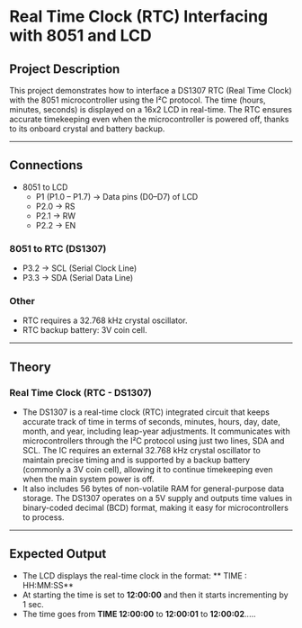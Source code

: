 # **Real Time Clock (RTC) Interfacing with 8051 and LCD**

## Project Description
This project demonstrates how to interface a DS1307 RTC (Real Time Clock) with the 8051 microcontroller using the I²C protocol. The time (hours, minutes, seconds) is displayed on a 16x2 LCD in real-time. The RTC ensures accurate timekeeping even when the microcontroller is powered off, thanks to its onboard crystal and battery backup.

---

## Connections

* 8051 to LCD
  * P1 (P1.0 – P1.7) → Data pins (D0–D7) of LCD  
  * P2.0 → RS 
  * P2.1 → RW  
  * P2.2 → EN  

### 8051 to RTC (DS1307)
* P3.2 → SCL (Serial Clock Line)  
* P3.3 → SDA (Serial Data Line)  

### Other
* RTC requires a 32.768 kHz crystal oscillator.
* RTC backup battery: 3V coin cell.  

---

## Theory

### Real Time Clock (RTC - DS1307)

* The DS1307 is a real-time clock (RTC) integrated circuit that keeps accurate track of time in terms of seconds, minutes, hours, day, date, month, and year, including leap-year adjustments. It communicates with microcontrollers through the I²C protocol using just two lines, SDA and SCL. The IC requires an external 32.768 kHz crystal oscillator to maintain precise timing and is supported by a backup battery (commonly a 3V coin cell), allowing it to continue timekeeping even when the main system power is off. 
* It also includes 56 bytes of non-volatile RAM for general-purpose data storage. The DS1307 operates on a 5V supply and outputs time values in binary-coded decimal (BCD) format, making it easy for microcontrollers to process.
---

## Expected Output
* The LCD displays the real-time clock in the format: ** TIME : HH:MM:SS**
* At starting the time is set to **12:00:00** and then it starts incrementing by 1 sec.
* The time goes from **TIME 12:00:00** to **12:00:01** to **12:00:02**.....
